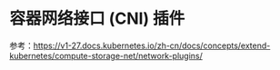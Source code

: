 # 容器网络接口 (CNI) 插件

参考：https://v1-27.docs.kubernetes.io/zh-cn/docs/concepts/extend-kubernetes/compute-storage-net/network-plugins/
